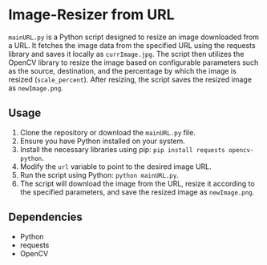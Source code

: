 # Image-Resizer from URL

`mainURL.py` is a Python script designed to resize an image downloaded from a URL. It fetches the image data from the specified URL using the requests library and saves it locally as `currImage.jpg`. The script then utilizes the OpenCV library to resize the image based on configurable parameters such as the source, destination, and the percentage by which the image is resized (`scale_percent`). After resizing, the script saves the resized image as `newImage.png`.

## Usage

1. Clone the repository or download the `mainURL.py` file.
2. Ensure you have Python installed on your system.
3. Install the necessary libraries using pip: `pip install requests opencv-python`.
4. Modify the `url` variable to point to the desired image URL.
5. Run the script using Python: `python mainURL.py`.
6. The script will download the image from the URL, resize it according to the specified parameters, and save the resized image as `newImage.png`.

## Dependencies

- Python
- requests
- OpenCV

